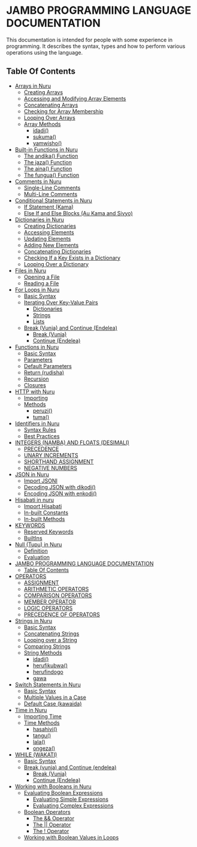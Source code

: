# JAMBO PROGRAMMING LANGUAGE DOCUMENTATION

This documentation is intended for people with some experience in programming. It describes the syntax, types and how to perform various operations using the language.

## Table Of Contents

- [Arrays in Nuru](arrays.md#arrays-in-nuru)
    - [Creating Arrays](arrays.md#creating-arrays)
    - [Accessing and Modifying Array Elements](arrays.md#accessing-and-modifying-array-elements)
    - [Concatenating Arrays](arrays.md#concatenating-arrays)
    - [Checking for Array Membership](arrays.md#checking-for-array-membership)
    - [Looping Over Arrays](arrays.md#looping-over-arrays)
    - [Array Methods](arrays.md#array-methods)
        - [idadi()](arrays.md#idadi())
        - [sukuma()](arrays.md#sukuma())
        - [yamwisho()](arrays.md#yamwisho())
- [Built-in Functions in Nuru](builtins.md#built-in-functions-in-nuru)
    - [The andika() Function](builtins.md#the-andika()-function)
    - [The jaza() Function](builtins.md#the-jaza()-function)
    - [The aina() Function](builtins.md#the-aina()-function)
    - [The fungua() Function](builtins.md#the-fungua()-function)
- [Comments in Nuru](comments.md#comments-in-nuru)
    - [Single-Line Comments](comments.md#single-line-comments)
    - [Multi-Line Comments](comments.md#multi-line-comments)
- [Conditional Statements in Nuru](ifStatements.md#conditional-statements-in-nuru)
    - [If Statement (Kama)](ifStatements.md#if-statement-(kama))
    - [Else If and Else Blocks (Au Kama and Sivyo)](ifStatements.md#else-if-and-else-blocks-(au-kama-and-sivyo))
- [Dictionaries in Nuru](dictionaries.md#dictionaries-in-nuru)
    - [Creating Dictionaries](dictionaries.md#creating-dictionaries)
    - [Accessing Elements](dictionaries.md#accessing-elements)
    - [Updating Elements](dictionaries.md#updating-elements)
    - [Adding New Elements](dictionaries.md#adding-new-elements)
    - [Concatenating Dictionaries](dictionaries.md#concatenating-dictionaries)
    - [Checking If a Key Exists in a Dictionary](dictionaries.md#checking-if-a-key-exists-in-a-dictionary)
    - [Looping Over a Dictionary](dictionaries.md#looping-over-a-dictionary)
- [Files in Nuru](files.md#files-in-nuru)
    - [Opening a File](files.md#opening-a-file)
    - [Reading a File](files.md#reading-a-file)
- [For Loops in Nuru](for.md#for-loops-in-nuru)
    - [Basic Syntax](for.md#basic-syntax)
    - [Iterating Over Key-Value Pairs](for.md#iterating-over-key-value-pairs)
        - [Dictionaries](for.md#dictionaries)
        - [Strings](for.md#strings)
        - [Lists](for.md#lists)
    - [Break (Vunja) and Continue (Endelea)](for.md#break-(vunja)-and-continue-(endelea))
        - [Break (Vunja)](for.md#break-(vunja))
        - [Continue (Endelea)](for.md#continue-(endelea))
- [Functions in Nuru](function.md#functions-in-nuru)
    - [Basic Syntax](function.md#basic-syntax)
    - [Parameters](function.md#parameters)
    - [Default Parameters](function.md#default-parameters)
    - [Return (rudisha)](function.md#return-(rudisha))
    - [Recursion](function.md#recursion)
    - [Closures](function.md#closures)
- [HTTP with Nuru](net.md#http-with-nuru)
    - [Importing](net.md#importing)
    - [Methods](net.md#methods)
        - [peruzi()](net.md#peruzi())
        - [tuma()](net.md#tuma())
- [Identifiers in Nuru](identifiers.md#identifiers-in-nuru)
    - [Syntax Rules](identifiers.md#syntax-rules)
    - [Best Practices](identifiers.md#best-practices)
- [INTEGERS (NAMBA) AND FLOATS (DESIMALI)](numbers.md#integers-(namba)-and-floats-(desimali))
    - [PRECEDENCE](numbers.md#precedence)
    - [UNARY INCREMENTS](numbers.md#unary-increments)
    - [SHORTHAND ASSIGNMENT](numbers.md#shorthand-assignment)
    - [NEGATIVE NUMBERS](numbers.md#negative-numbers)
- [JSON in Nuru](json.md#json-in-nuru)
    - [Import JSONI](json.md#import-jsoni)
    - [Decoding JSON with dikodi()](json.md#decoding-json-with-dikodi())
    - [Encoding JSON with enkodi()](json.md#encoding-json-with-enkodi())
- [Hisabati in nuru](hisabati.md#module-hisabati)
    - [Import Hisabati](hisabati.md#usage)
    - [In-built Constants](hisabati.md#1-constants)
    - [In-built Methods](hisabati.md#2-methods)
- [KEYWORDS](keywords.md#keywords)
    - [Reserved Keywords](keywords.md#reserved-keywords)
    - [BuiltIns](keywords.md#builtins)
- [Null (Tupu) in Nuru](null.md#null-(tupu)-in-nuru)
    - [Definition](null.md#definition)
    - [Evaluation](null.md#evaluation)
- [JAMBO PROGRAMMING LANGUAGE DOCUMENTATION](README.md#nuru-programming-language-documentation)
    - [Table Of Contents](README.md#table-of-contents)
- [OPERATORS](operators.md#operators)
    - [ASSIGNMENT](operators.md#assignment)
    - [ARITHMETIC OPERATORS](operators.md#arithmetic-operators)
    - [COMPARISON OPERATORS](operators.md#comparison-operators)
    - [MEMBER OPERATOR](operators.md#member-operator)
    - [LOGIC OPERATORS](operators.md#logic-operators)
    - [PRECEDENCE OF OPERATORS](operators.md#precedence-of-operators)
- [Strings in Nuru](strings.md#strings-in-nuru)
    - [Basic Syntax](strings.md#basic-syntax)
    - [Concatenating Strings](strings.md#concatenating-strings)
    - [Looping over a String](strings.md#looping-over-a-string)
    - [Comparing Strings](strings.md#comparing-strings)
    - [String Methods](strings.md#string-methods)
        - [idadi()](strings.md#idadi())
        - [herufikubwa()](strings.md#herufikubwa())
        - [herufindogo](strings.md#herufindogo)
        - [gawa](strings.md#gawa)
- [Switch Statements in Nuru](switch.md#switch-statements-in-nuru)
    - [Basic Syntax](switch.md#basic-syntax)
    - [Multiple Values in a Case](switch.md#multiple-values-in-a-case)
    - [Default Case (kawaida)](switch.md#default-case-(kawaida))
- [Time in Nuru](time.md#time-in-nuru)
    - [Importing Time](time.md#importing-time)
    - [Time Methods](time.md#time-methods)
        - [hasahivi()](time.md#hasahivi())
        - [tangu()](time.md#tangu())
        - [lala()](time.md#lala())
        - [ongeza()](time.md#ongeza())
- [WHILE (WAKATI)](while.md#while-(wakati))
    - [Basic Syntax](while.md#basic-syntax)
    - [Break (vunja) and Continue (endelea)](while.md#break-(vunja)-and-continue-(endelea))
        - [Break (Vunja)](while.md#break-(vunja))
        - [Continue (Endelea)](while.md#continue-(endelea))
- [Working with Booleans in Nuru](bool.md#working-with-booleans-in-nuru)
    - [Evaluating Boolean Expressions](bool.md#evaluating-boolean-expressions)
        - [Evaluating Simple Expressions](bool.md#evaluating-simple-expressions)
        - [Evaluating Complex Expressions](bool.md#evaluating-complex-expressions)
    - [Boolean Operators](bool.md#boolean-operators)
        - [The && Operator](bool.md#the-&&-operator)
        - [The || Operator](bool.md#the-||-operator)
        - [The ! Operator](bool.md#the-!-operator)
    - [Working with Boolean Values in Loops](bool.md#working-with-boolean-values-in-loops)
